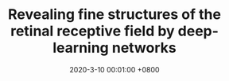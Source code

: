 ---
title:          "Revealing fine structures of the retinal receptive field by deep-learning networks"
date:           2020-3-10 00:01:00 +0800
selected:       false
pub:            <em> IEEE Transactions on Cybernetics </em> (<strong>TCYB</strong>)
pub_date:       "2020"
cover:          assets/pubpic/2020_TCYB2.png
authors:
- Qi Yan*
- <strong> Yajing Zheng*</strong>
- Shanshan Jia
- Zhaofei Yu
- Feng Chen
- Yonghong Tian
- Tiejun Huang
- Jian K. Liu

links:
  Paper: https://ieeexplore.ieee.org/stamp/stamp.jsp?tp=&arnumber=9031699
  Code: https://github.com/jiankliu/CNN-for-Retinal-Receptive-Field
  Data: https://doi.gin.g-node.org/10.12751/g-node.62b65b/ 
---